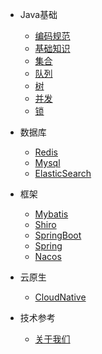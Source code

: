 - Java基础
  - [编码规范](java/CodeStandard.md)
  - [基础知识](java/Base.md)
  - [集合](java/Collection.md)
  - [队列](java/Queue.md)
  - [树](java/Tree.md)
  - [并发](java/Concurrent.md)  
  - [锁](java/Lock.md)

- 数据库
  - [Redis](database/Redis.md)
  - [Mysql](database/Mysql.md)
  - [ElasticSearch](database/ElasticSearch.md)
  
- 框架
  - [Mybatis](framework/Mybatis.md)
  - [Shiro](framework/Shiro.md)
  - [SpringBoot](framework/SpringBoot.md)
  - [Spring](framework/Spring.md)  
  - [Nacos](framework/Nacos.md)  
  
- 云原生  
  - [CloudNative](cloudnative/cloudnative.md)

- 技术参考
  - [关于我们](about-us.md)


